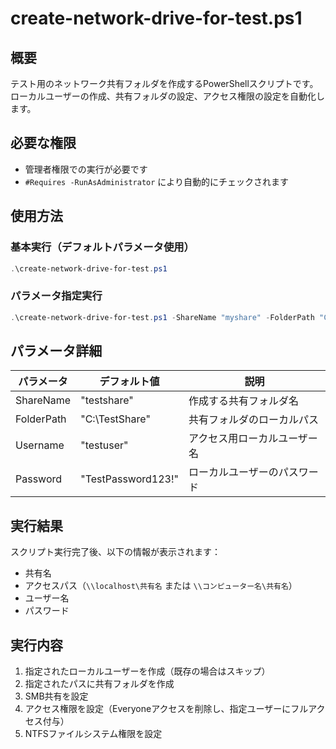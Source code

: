 # create-network-drive-for-test.ps1

## 概要

テスト用のネットワーク共有フォルダを作成するPowerShellスクリプトです。ローカルユーザーの作成、共有フォルダの設定、アクセス権限の設定を自動化します。

## 必要な権限

- 管理者権限での実行が必要です
- `#Requires -RunAsAdministrator` により自動的にチェックされます

## 使用方法

### 基本実行（デフォルトパラメータ使用）

```powershell
.\create-network-drive-for-test.ps1
```

### パラメータ指定実行

```powershell
.\create-network-drive-for-test.ps1 -ShareName "myshare" -FolderPath "C:\MyTestShare" -Username "myuser" -Password "MyPassword456!"
```

## パラメータ詳細

| パラメータ | デフォルト値 | 説明 |
|-----------|-------------|------|
| ShareName | "testshare" | 作成する共有フォルダ名 |
| FolderPath | "C:\TestShare" | 共有フォルダのローカルパス |
| Username | "testuser" | アクセス用ローカルユーザー名 |
| Password | "TestPassword123!" | ローカルユーザーのパスワード |

## 実行結果

スクリプト実行完了後、以下の情報が表示されます：

- 共有名
- アクセスパス（`\\localhost\共有名` または `\\コンピューター名\共有名`）
- ユーザー名
- パスワード

## 実行内容

1. 指定されたローカルユーザーを作成（既存の場合はスキップ）
2. 指定されたパスに共有フォルダを作成
3. SMB共有を設定
4. アクセス権限を設定（Everyoneアクセスを削除し、指定ユーザーにフルアクセス付与）
5. NTFSファイルシステム権限を設定